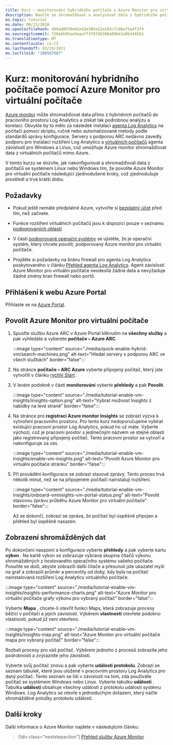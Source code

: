 ```yaml
---
title: Kurz – monitorování hybridního počítače s Azure Monitor pro virtuální počítače
description: Naučte se shromažďovat a analyzovat data z hybridního počítače v Azure Monitor.
ms.topic: tutorial
ms.date: 09/23/2020
ms.openlocfilehash: 409ad0976e02e42e385e22a103cfc06af5a4f3f4
ms.sourcegitcommit: f28ebb95ae9aaaff3f87d8388a09b41e0b3445b5
ms.translationtype: MT
ms.contentlocale: cs-CZ
ms.lasthandoff: 03/29/2021
ms.locfileid: "100587687"
---
```

# <a name="tutorial-monitor-a-hybrid-machine-with-azure-monitor-for-vms"></a>Kurz: monitorování hybridního počítače pomocí Azure Monitor pro virtuální počítače

[Azure monitor](../overview.md) může shromažďovat data přímo z hybridních počítačů do pracovního prostoru Log Analytics a získat tak podrobnou analýzu a korelaci. Obvykle by to mělo za následek instalaci [agenta Log Analytics](../../../azure-monitor/agents/agents-overview.md#log-analytics-agent) na počítači pomocí skriptu, ručně nebo automatizované metody podle standardů správy konfigurace. Servery s podporou ARC nedávno zavedly podporu pro instalaci rozšíření Log Analytics a [virtuálních počítačů](../manage-vm-extensions.md) agenta závislostí pro Windows a Linux, což umožňuje Azure monitor shromažďovat data z virtuálních počítačů mimo Azure.

V tomto kurzu se dozvíte, jak nakonfigurovat a shromažďovat data z počítačů se systémem Linux nebo Windows tím, že povolíte Azure Monitor pro virtuální počítače následující zjednodušené kroky, což zjednodušuje prostředí a trvá kratší dobu.  

## <a name="prerequisites"></a>Požadavky

* Pokud ještě nemáte předplatné Azure, vytvořte si [bezplatný účet](https://azure.microsoft.com/free/?WT.mc_id=A261C142F) před tím, než začnete.

* Funkce rozšíření virtuálních počítačů jsou k dispozici pouze v seznamu [podporovaných oblastí](../overview.md#supported-regions).

* V části [podporované operační systémy](../../../azure-monitor/vm/vminsights-enable-overview.md#supported-operating-systems) se ujistěte, že je operační systém, který chcete povolit, podporovaný Azure monitor pro virtuální počítače.

* Projděte si požadavky na bránu firewall pro agenta Log Analytics poskytovaného v článku [Přehled agenta Log Analytics](../../../azure-monitor/agents/log-analytics-agent.md#network-requirements). Agent závislostí Azure Monitor pro virtuální počítače neodesílá žádná data a nevyžaduje žádné změny bran firewall nebo portů.

## <a name="sign-in-to-azure-portal"></a>Přihlášení k webu Azure Portal

Přihlaste se na [Azure Portal](https://portal.azure.com).

## <a name="enable-azure-monitor-for-vms"></a>Povolit Azure Monitor pro virtuální počítače

1. Spusťte službu Azure ARC v Azure Portal kliknutím na **všechny služby** a pak vyhledáte a vyberete **počítače – Azure ARC**.

    :::image type="content" source="./media/quick-enable-hybrid-vm/search-machines.png" alt-text="Hledat servery s podporou ARC ve všech službách" border="false":::

1. Na stránce **počítače – ARC Azure** vyberte připojený počítač, který jste vytvořili v článku [rychlý Start](quick-enable-hybrid-vm.md) .

1. V levém podokně v části **monitorování** vyberte **přehledy** a pak **Povolit**.

    :::image type="content" source="./media/tutorial-enable-vm-insights/insights-option.png" alt-text="Vybrat možnost Insights z nabídky na levé straně" border="false":::

1. Na stránce pro **registraci Azure monitor Insights** se zobrazí výzva k vytvoření pracovního prostoru. Pro tento kurz nedoporučujeme vybírat existující pracovní prostor Log Analytics, pokud ho už máte. Vyberte výchozí, což je pracovní prostor s jedinečným názvem ve stejné oblasti jako registrovaný připojený počítač. Tento pracovní prostor se vytvoří a nakonfiguruje za vás.

    :::image type="content" source="./media/tutorial-enable-vm-insights/enable-vm-insights.png" alt-text="Povolit Azure Monitor pro virtuální počítače stránku" border="false":::

1. Při provádění konfigurace se zobrazí stavové zprávy. Tento proces trvá několik minut, než se na připojeném počítači nainstalují rozšíření.

    :::image type="content" source="./media/tutorial-enable-vm-insights/onboard-vminsights-vm-portal-status.png" alt-text="Povolit stavovou zprávu průběhu Azure Monitor pro virtuální počítače" border="false":::

    Až se dokončí, zobrazí se zpráva, že počítač byl úspěšně připojen a přehled byl úspěšně nasazen.

## <a name="view-data-collected"></a>Zobrazení shromážděných dat

Po dokončení nasazení a konfigurace vyberte **přehledy** a pak vyberte kartu **výkon** . Na kartě výkon se zobrazuje vybraná skupina čítačů výkonu shromážděných z hostovaného operačního systému vašeho počítače. Posuňte se dolů, abyste zobrazili další čítače a přesunuli jste ukazatel myši na graf a zobrazili průměr a percentily od doby, kdy byla na počítač nainstalovaná rozšíření Log Analytics virtuálního počítače.

:::image type="content" source="./media/tutorial-enable-vm-insights/insights-performance-charts.png" alt-text="Azure Monitor pro virtuální počítače grafy výkonu pro vybraný počítač" border="false":::

Vyberte **Mapa** , chcete-li otevřít funkci Maps, která zobrazuje procesy běžící v počítači a jejich závislosti. Výběrem **vlastnosti** otevřete podokno vlastností, pokud již není otevřeno.

:::image type="content" source="./media/tutorial-enable-vm-insights/insights-map.png" alt-text="Azure Monitor pro virtuální počítače mapa pro vybraný počítač" border="false":::

Rozbalí procesy pro váš počítač. Výběrem jednoho z procesů zobrazíte jeho podrobnosti a zvýrazníte jeho závislosti.

Vyberte svůj počítač znovu a pak vyberte **události protokolu**. Zobrazí se seznam tabulek, které jsou uložené v pracovním prostoru Log Analytics pro daný počítač. Tento seznam se liší v závislosti na tom, zda používáte počítač se systémem Windows nebo Linux. Vyberte tabulku **událostí** . Tabulka **událostí** obsahuje všechny události z protokolu událostí systému Windows. Log Analytics se otevře s jednoduchým dotazem, který načte shromážděné položky protokolu událostí.

## <a name="next-steps"></a>Další kroky

Další informace o Azure Monitor najdete v následujícím článku:

> [!div class="nextstepaction"]
> [Přehled služby Azure Monitor](../../../azure-monitor/overview.md)